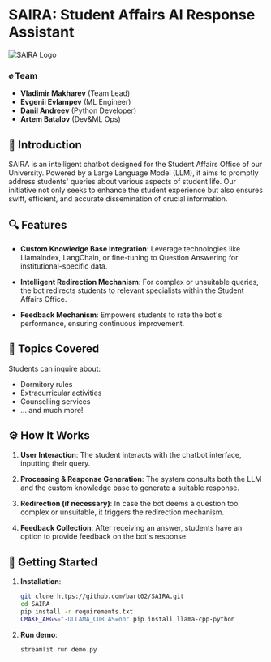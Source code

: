 # SAIRA: Student Affairs AI Response Assistant

![SAIRA Logo](https://roscontrol.com/wp-content/uploads/2021/09/3154162842492e414e52.jpg)

### ✊ Team
- **Vladimir Makharev** (Team Lead)
- **Evgenii Evlampev** (ML Engineer)
- **Danil Andreev** (Python Developer)
- **Artem Batalov** (Dev&ML Ops)

## 📌 Introduction

SAIRA is an intelligent chatbot designed for the Student Affairs Office of our University. Powered by a Large Language Model (LLM), it aims to promptly address students' queries about various aspects of student life. Our initiative not only seeks to enhance the student experience but also ensures swift, efficient, and accurate dissemination of crucial information.

## 🔍 Features

- **Custom Knowledge Base Integration**: Leverage technologies like LlamaIndex, LangChain, or fine-tuning to Question Answering for institutional-specific data.
  
- **Intelligent Redirection Mechanism**: For complex or unsuitable queries, the bot redirects students to relevant specialists within the Student Affairs Office.
  
- **Feedback Mechanism**: Empowers students to rate the bot's performance, ensuring continuous improvement.

## 📘 Topics Covered

Students can inquire about:
- Dormitory rules
- Extracurricular activities
- Counselling services
- ... and much more!

## ⚙️ How It Works

1. **User Interaction**: The student interacts with the chatbot interface, inputting their query.
   
2. **Processing & Response Generation**: The system consults both the LLM and the custom knowledge base to generate a suitable response.

3. **Redirection (if necessary)**: In case the bot deems a question too complex or unsuitable, it triggers the redirection mechanism.

4. **Feedback Collection**: After receiving an answer, students have an option to provide feedback on the bot's response.

## 🚀 Getting Started

1. **Installation**:
   ```bash
   git clone https://github.com/bart02/SAIRA.git
   cd SAIRA
   pip install -r requirements.txt
   CMAKE_ARGS="-DLLAMA_CUBLAS=on" pip install llama-cpp-python
   ```

2. **Run demo**:
   ```bash
   streamlit run demo.py
   ```
